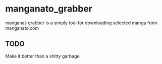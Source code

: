 # manganato_grabber

manganat-grabber is a simply tool for downloading selected manga from manganato.com

## TODO

Make it better than a shitty garbage
